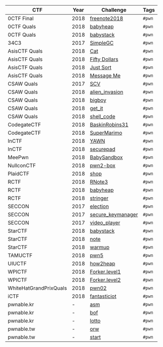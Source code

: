 | CTF           | Year | Challenge                                        | Tags   |
|---------------|------|--------------------------------------------------|--------|
| 0CTF Final    | 2018 | [freenote2018](0CTFFinal/2018/freenote2018)      | `#pwn` |
| 0CTF Quals    | 2018 | [babyheap](0CTFQuals/2018/babyheap)              | `#pwn` |
| 0CTF Quals    | 2018 | [babystack](0CTFQuals/2018/babystack)            | `#pwn` |
| 34C3          | 2017 | [SimpleGC](34C3/2017/SimpleGC)                   | `#pwn` |
| AsisCTF Quals | 2018 | [Cat](AsisCTFQuals/2018/Cat)                     | `#pwn` |
| AsisCTF Quals | 2018 | [Fifty Dollars](AsisCTFQuals/2018/Fifty_Dollars) | `#pwn` |
| AsisCTF Quals | 2018 | [Just Sort](AsisCTFQuals/2018/Just_Sort)         | `#pwn` |
| AsisCTF Quals | 2018 | [Message Me](AsisCTFQuals/2018/Message_Me)       | `#pwn` |
| CSAW Quals    | 2017 | [SCV](CSAWQuals/2017/SCV)                        | `#pwn` |
| CSAW Quals    | 2018 | [alien_invasion](CSAWQuals/2018/alien_invasion)  | `#pwn` |
| CSAW Quals    | 2018 | [bigboy](CSAWQuals/2018/bigboy)                  | `#pwn` |
| CSAW Quals    | 2018 | [get_it](CSAWQuals/2018/get_it)                  | `#pwn` |
| CSAW Quals    | 2018 | [shell_code](CSAWQuals/2018/shell_code)                  | `#pwn` |
| CodegateCTF    | 2018 | [BaskinRobins31](CodegateCTF/2018/BaskinRobins31)                  | `#pwn` |
| CodegateCTF    | 2018 | [SuperMarimo](CodegateCTF/2018/Super_Marimo)                  | `#pwn` |
| InCTF    | 2018 | [YAWN](InCTF/2018/YAWN)                  | `#pwn` |
| InCTF    | 2018 | [securepad](InCTF/2018/securepad)                  | `#pwn` |
| MeePwn    | 2018 | [BabySandbox](MeePwn/2018/BabySandbox)                  | `#pwn` |
| NullconCTF    | 2018 | [pwn2-box](NullconCTF/2018/pwn2-box)                  | `#pwn` |
| PlaidCTF    | 2018 | [shop](PlaidCTF/2018/shop)                  | `#pwn` |
| RCTF    | 2018 | [RNote3](RCTF/2018/RNote3)                  | `#pwn` |
| RCTF    | 2018 | [babyheap](RCTF/2018/babyheap)                  | `#pwn` |
| RCTF    | 2018 | [stringer](RCTF/2018/stringer)                  | `#pwn` |
| SECCON    | 2017 | [election](SECCON/2017/election)                  | `#pwn` |
| SECCON    | 2017 | [secure_keymanager](SECCON/2017/secure_keymanager)                  | `#pwn` |
| SECCON    | 2017 | [video_player](SECCON/2017/video_player)                  | `#pwn` |
| StarCTF    | 2018 | [babystack](StarCTF/2018/babystack)                  | `#pwn` |
| StarCTF    | 2018 | [note](StarCTF/2018/note)                  | `#pwn` |
| StarCTF    | 2018 | [warmup](StarCTF/2018/warmup)                  | `#pwn` |
| TAMUCTF    | 2018 | [pwn5](TAMUCTF/2018/pwn5)                  | `#pwn` |
| UIUCTF    | 2018 | [how2heap](UIUCTF/2018/how2heap)                  | `#pwn` |
| WPICTF    | 2018 | [Forker.level1](WPICTF/2018/Forker.level1)                  | `#pwn` |
| WPICTF    | 2018 | [Forker.level2](WPICTF/2018/Forker.level2)                  | `#pwn` |
| WhiteHatGrandPrixQuals    | 2018 | [pwn02](WhiteHatGrandPrixQuals/2018/pwn02)                  | `#pwn` |
| iCTF    | 2018 | [fantasticiot](iCTF/2018/fantasticiot)                  | `#pwn` |
| pwnable.kr    | - | [asm](pwnable.kr/asm)                  | `#pwn` |
| pwnable.kr    | - | [bof](pwnable.kr/bof)                  | `#pwn` |
| pwnable.kr    | - | [lotto](pwnable.kr/lotto)                  | `#pwn` |
| pwnable.tw    | - | [orw](pwnable.tw/orw)                  | `#pwn` |
| pwnable.tw    | - | [start](pwnable.tw/start)                  | `#pwn` |

